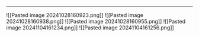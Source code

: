
---
![[Pasted image 20241028160923.png]]
![[Pasted image 20241028160938.png]]
![[Pasted image 20241028160955.png]]
![[Pasted image 20241104161234.png]]
![[Pasted image 20241104161256.png]]
